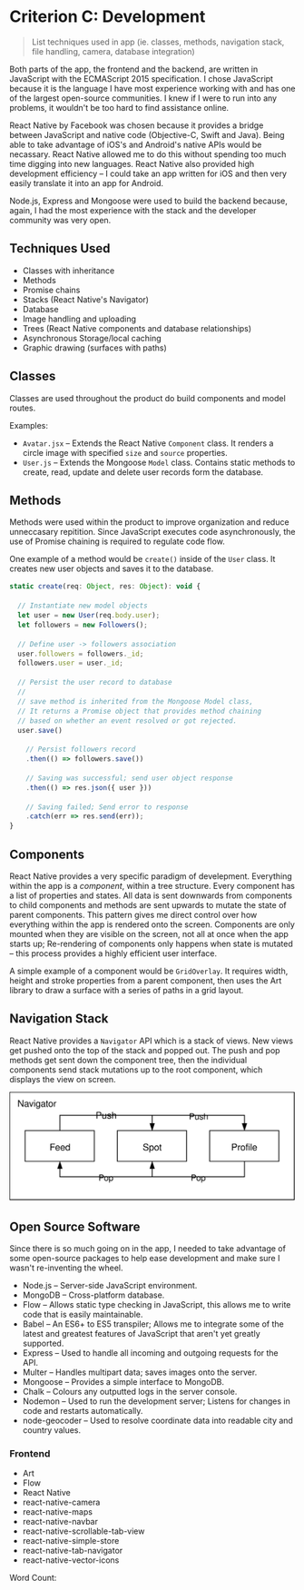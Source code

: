 # Criterion C: Development
> List techniques used in app (ie. classes, methods, navigation stack, file handling, camera, database integration)

Both parts of the app, the frontend and the backend, are written in JavaScript with the ECMAScript 2015 specification.
I chose JavaScript because it is the language I have most experience working with and has one of the largest open-source communities.
I knew if I were to run into any problems, it wouldn't be too hard to find assistance online.

React Native by Facebook was chosen because it provides a bridge between JavaScript and native code (Objective-C, Swift and Java).
Being able to take advantage of iOS's and Android's native APIs would be necassary. React Native allowed me to do this without spending too much time digging into new languages.
React Native also provided high development efficiency – I could take an app written for iOS and then very easily translate it into an app for Android.

Node.js, Express and Mongoose were used to build the backend because, again, I had the most experience with the stack and the developer community was very open.


## Techniques Used

- Classes with inheritance
- Methods
- Promise chains
- Stacks (React Native's Navigator)
- Database
- Image handling and uploading
- Trees (React Native components and database relationships)
- Asynchronous Storage/local caching
- Graphic drawing (surfaces with paths)

## Classes

Classes are used throughout the product do build components and model routes.

Examples:

- `Avatar.jsx` – Extends the React Native `Component` class. It renders a circle image with specified `size` and `source` properties.
- `User.js` – Extends the Mongoose `Model` class. Contains static methods to create, read, update and delete user records form the database.

## Methods

Methods were used within the product to improve organization and reduce unneccasary repitition.
Since JavaScript executes code asynchronously, the use of Promise chaining is required to regulate code flow.

One example of a method would be `create()` inside of the `User` class. It creates new user objects and saves it to the database.

```js
static create(req: Object, res: Object): void {

  // Instantiate new model objects
  let user = new User(req.body.user);
  let followers = new Followers();

  // Define user -> followers association
  user.followers = followers._id;
  followers.user = user._id;

  // Persist the user record to database
  //
  // save method is inherited from the Mongoose Model class,
  // It returns a Promise object that provides method chaining
  // based on whether an event resolved or got rejected.
  user.save()

    // Persist followers record
    .then(() => followers.save())

    // Saving was successful; send user object response
    .then(() => res.json({ user }))

    // Saving failed; Send error to response
    .catch(err => res.send(err));
}

```

## Components

React Native provides a very specific paradigm of develepment. Everything within the app is a *component*, within a tree structure.
Every component has a list of properties and states. All data is sent downwards from components to child components and methods are sent upwards to mutate the state of parent components.
This pattern gives me direct control over how everything within the app is rendered onto the screen.
Components are only mounted when they are visible on the screen, not all at once when the app starts up; Re-rendering of components only happens when state is mutated – this process provides a highly efficient user interface.

A simple example of a component would be `GridOverlay`. It requires width, height and stroke properties from a parent component, then uses the Art library to draw a surface with a series of paths in a grid layout.

## Navigation Stack

React Native provides a `Navigator` API which is a stack of views. New views get pushed onto the top of the stack and popped out.
The push and pop methods get sent down the component tree, then the individual components send stack mutations up to the root component, which displays the view on screen.

![Navigation Stack Diagram](images/navigation-stack.svg)

## Open Source Software

Since there is so much going on in the app, I needed to take advantage of some open-source packages to help ease development
and make sure I wasn't re-inventing the wheel.

- Node.js – Server-side JavaScript environment.
- MongoDB – Cross-platform database.
- Flow – Allows static type checking in JavaScript, this allows me to write code that is easily maintainable.
- Babel – An ES6+ to ES5 transpiler; Allows me to integrate some of the latest and greatest features of JavaScript that aren't yet greatly supported. 
- Express – Used to handle all incoming and outgoing requests for the API.
- Multer – Handles multipart data; saves images onto the server.
- Mongoose – Provides a simple interface to MongoDB.
- Chalk – Colours any outputted logs in the server console.
- Nodemon – Used to run the development server; Listens for changes in code and restarts automatically.
- node-geocoder – Used to resolve coordinate data into readable city and country values.

### Frontend

- Art
- Flow
- React Native
- react-native-camera
- react-native-maps
- react-native-navbar
- react-native-scrollable-tab-view
- react-native-simple-store
- react-native-tab-navigator
- react-native-vector-icons

Word Count: 